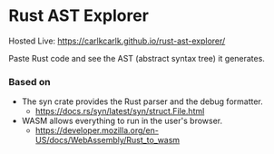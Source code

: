 # Rust AST Explorer

Hosted Live: https://carlkcarlk.github.io/rust-ast-explorer/

Paste Rust code and see the AST (abstract syntax tree) it generates.

### Based on

* The syn crate provides the Rust parser and the debug formatter.
  * https://docs.rs/syn/latest/syn/struct.File.html
* WASM allows everything to run in the user's browser.
  * https://developer.mozilla.org/en-US/docs/WebAssembly/Rust_to_wasm
